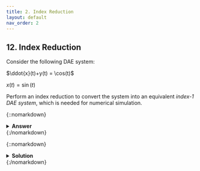 ```yaml
---
title: 2. Index Reduction
layout: default
nav_order: 2
---
```


## 12. Index Reduction

Consider the following DAE system:

$\ddot{x}(t)+y(t) = \cos(t)$

$x(t)=\sin(t)$

Perform an index reduction to convert the system into an equivalent *index-1 DAE system*, which is needed for numerical simulation.

{::nomarkdown}<details><summary><strong>Answer</strong></summary>{:/nomarkdown}
$\ddot{x}(t)+y(t) = \cos(t)$

$ y(t)=\sin(t)+\cos(t)$

{::nomarkdown}</details>{:/nomarkdown}

{::nomarkdown}<details><summary><strong>Solution</strong></summary>{:/nomarkdown}
*Analytical solution*

Semi-explicit DAE systems of index-1 has the form

$\dot{x}=f(x,y,u)$

$0 = g(x,y,u)$

In this case, the algebraic variable $y$ does not appear in the second equation. Hence, the DAE system must have a higher index than 1.

To combine the two equations, we need $\ddot{x}$ also in the second equation. Hence, we differentiate it twice:

$\ddot{x}(t)+y(t) = \cos(t)$

$\ddot{x}(t)=-\sin(t)$

This enables us to rearrange the equations:

$\ddot{x}(t)+y(t) = \cos(t)$

$ y(t)=\sin(t)+\cos(t)$

Differentiating the both equations once would yield an ODE system. Hence, the system is now of index 1. Total number of differentiations for any of the equations to get an index-0 system is three, which means the original system was of index 3.

*Matlab solution*

```
syms x(t) y(t)
eqs = [diff(x(t),2) + y(t) == cos(t),...
       x(t) == sin(t)]
vars = [x(t), y(t)];
[eqs, vars]= reduceDifferentialOrder(eqs, vars);`
```

This yields

```
Dxtt(t) - cos(t) + y(t)
          x(t) - sin(t)
      Dxt(t) - Dxt21(t)
      Dxt21(t) - cos(t)
     Dxt21t(t) + sin(t)
    Dxtt(t) - Dxt21t(t)
```
    
 Which is an over-determined system, that can be simplified into the same answer as from the analytical solution above!

{::nomarkdown}</details>{:/nomarkdown}

